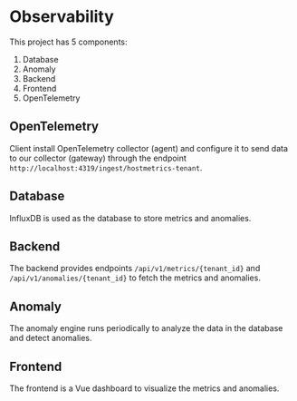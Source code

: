 # Observability
This project has 5 components:
1. Database
2. Anomaly
3. Backend
4. Frontend
5. OpenTelemetry

## OpenTelemetry
Client install OpenTelemetry collector (agent) and configure it to send data to our collector (gateway) through the endpoint `http://localhost:4319/ingest/hostmetrics-tenant`.

## Database
InfluxDB is used as the database to store metrics and anomalies.

## Backend
The backend provides endpoints `/api/v1/metrics/{tenant_id}` and `/api/v1/anomalies/{tenant_id}` to fetch the metrics and anomalies.

## Anomaly
The anomaly engine runs periodically to analyze the data in the database and detect anomalies.

## Frontend
The frontend is a Vue dashboard to visualize the metrics and anomalies.